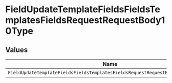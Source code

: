 # FieldUpdateTemplateFieldsFieldsTemplatesFieldsRequestRequestBody10Type


## Values

| Name                                                                             | Value                                                                            |
| -------------------------------------------------------------------------------- | -------------------------------------------------------------------------------- |
| `FieldUpdateTemplateFieldsFieldsTemplatesFieldsRequestRequestBody10TypeCheckbox` | CHECKBOX                                                                         |
